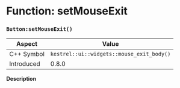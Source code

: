 
# Function: setMouseExit
### `Button:setMouseExit()`

| Aspect | Value |
| --- | --- |
| C++ Symbol | `kestrel::ui::widgets::mouse_exit_body()` |
| Introduced | 0.8.0 |

**Description**


